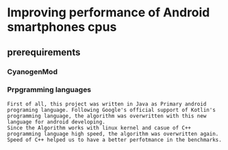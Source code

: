 # Improving performance of Android smartphones cpus

## prerequirements

### CyanogenMod



### Prpgramming languages
	First of all, this project was written in Java as Primary android programing language. Following Google's official support of Kotlin's 	programming language, the algorithm was overwritten with this new language for android developing.
	Since the Algorithm works with linux kernel and casue of C++ programming language high speed, the algorithm was overwritten again.
	Speed of C++ helped us to have a better perfotmance in the benchmarks.



